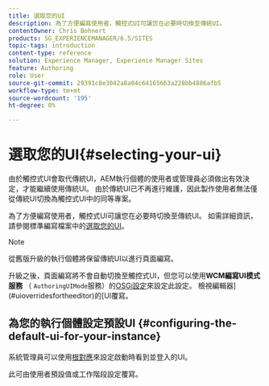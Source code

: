 ```yaml
---
title: 選取您的UI
description: 為了方便編寫使用者，觸控式UI可讓您在必要時切換至傳統UI。
contentOwner: Chris Bohnert
products: SG_EXPERIENCEMANAGER/6.5/SITES
topic-tags: introduction
content-type: reference
solution: Experience Manager, Experience Manager Sites
feature: Authoring
role: User
source-git-commit: 29391c8e3042a8a04c64165663a228bb4886afb5
workflow-type: tm+mt
source-wordcount: '195'
ht-degree: 0%

---
```


# 選取您的UI{#selecting-your-ui}

由於觸控式UI會取代傳統UI，AEM執行個體的使用者或管理員必須做出有效決定，才能繼續使用傳統UI。 由於傳統UI已不再進行維護，因此製作使用者無法僅從傳統UI切換為觸控式UI中的同等專案。

為了方便編寫使用者，觸控式UI可讓您在必要時切換至傳統UI。 如需詳細資訊，請參閱標準編寫檔案中的[選取您的UI](/help/sites-authoring/select-ui.md)。

>[!NOTE]
>
>從舊版升級的執行個體將保留傳統UI以進行頁面編寫。
>
>升級之後，頁面編寫將不會自動切換至觸控式UI，但您可以使用&#x200B;**WCM編寫UI模式服務** （ `AuthoringUIMode`服務）的[OSGi設定](/help/sites-deploying/configuring-osgi.md)來設定此設定。 檢視編輯器](#uioverridesfortheeditor)的[UI覆寫。

## 為您的執行個體設定預設UI {#configuring-the-default-ui-for-your-instance}

系統管理員可以使用[根對應](/help/sites-deploying/osgi-configuration-settings.md#daycqrootmapping)來設定啟動時看到並登入的UI。

此可由使用者預設值或工作階段設定覆寫。
